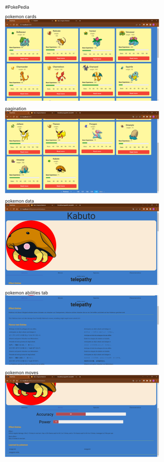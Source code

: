 #PokePedia


pokemon cards
![Alt Text](https://github.com/VishalKhandagale88/PokePedia/blob/main/PokePedia/Screenshot%202023-10-22%20063058.png)


pagination
![Alt Text](https://github.com/VishalKhandagale88/PokePedia/blob/main/PokePedia/Screenshot%202023-10-22%20072133.png)


pokemon data
![Alt Text](https://github.com/VishalKhandagale88/PokePedia/blob/main/PokePedia/Screenshot%202023-10-22%20072158.png)


pokemon abilities tab
![Alt Text](https://github.com/VishalKhandagale88/PokePedia/blob/main/PokePedia/Screenshot%202023-10-22%20072224.png)


pokemon moves
![Alt Text](https://github.com/VishalKhandagale88/PokePedia/blob/main/PokePedia/Screenshot%202023-10-22%20072248.png)
